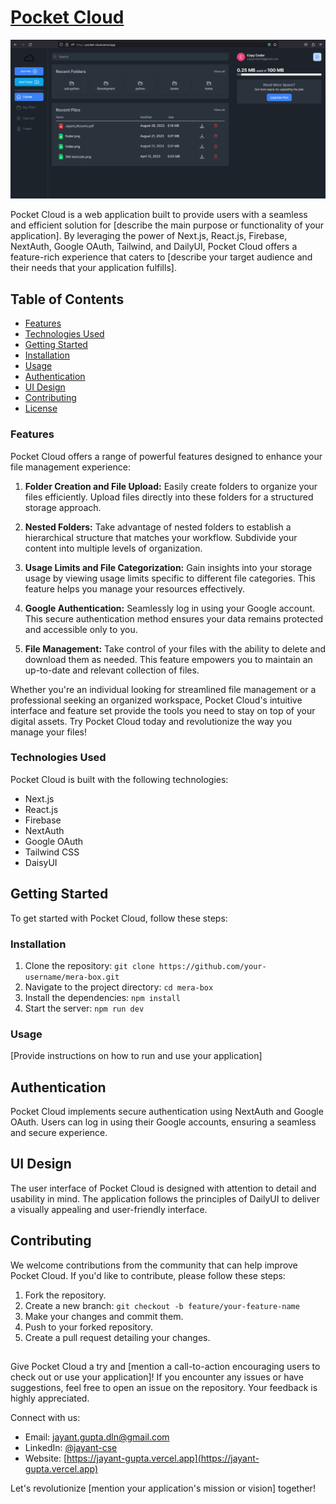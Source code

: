 # [Pocket Cloud](https://pocket-cloud.vercel.app/)


![Pocket Cloud](https://raw.githubusercontent.com/Jayant-001/Cloud-File-Manager/master/public/home%20ss.png)

Pocket Cloud is a web application built to provide users with a seamless and efficient solution for [describe the main purpose or functionality of your application]. By leveraging the power of Next.js, React.js, Firebase, NextAuth, Google OAuth, Tailwind, and DailyUI, Pocket Cloud offers a feature-rich experience that caters to [describe your target audience and their needs that your application fulfills].

## Table of Contents

- [Features](#features)
- [Technologies Used](#technologies-used)
- [Getting Started](#getting-started)
- [Installation](#installation)
- [Usage](#usage)
- [Authentication](#authentication)
- [UI Design](#ui-design)
- [Contributing](#contributing)
- [License](#license)

### Features

Pocket Cloud offers a range of powerful features designed to enhance your file management experience:

1. **Folder Creation and File Upload:** Easily create folders to organize your files efficiently. Upload files directly into these folders for a structured storage approach.

2. **Nested Folders:** Take advantage of nested folders to establish a hierarchical structure that matches your workflow. Subdivide your content into multiple levels of organization.

3. **Usage Limits and File Categorization:** Gain insights into your storage usage by viewing usage limits specific to different file categories. This feature helps you manage your resources effectively.

4. **Google Authentication:** Seamlessly log in using your Google account. This secure authentication method ensures your data remains protected and accessible only to you.

5. **File Management:** Take control of your files with the ability to delete and download them as needed. This feature empowers you to maintain an up-to-date and relevant collection of files.

Whether you're an individual looking for streamlined file management or a professional seeking an organized workspace, Pocket Cloud's intuitive interface and feature set provide the tools you need to stay on top of your digital assets. Try Pocket Cloud today and revolutionize the way you manage your files!

### Technologies Used

Pocket Cloud is built with the following technologies:

- Next.js
- React.js
- Firebase
- NextAuth
- Google OAuth
- Tailwind CSS
- DaisyUI

## Getting Started

To get started with Pocket Cloud, follow these steps:

### Installation

1. Clone the repository: `git clone https://github.com/your-username/mera-box.git`
2. Navigate to the project directory: `cd mera-box`
3. Install the dependencies: `npm install`
4. Start the server: `npm run dev`

### Usage

[Provide instructions on how to run and use your application]

## Authentication

Pocket Cloud implements secure authentication using NextAuth and Google OAuth. Users can log in using their Google accounts, ensuring a seamless and secure experience.

## UI Design

The user interface of Pocket Cloud is designed with attention to detail and usability in mind. The application follows the principles of DailyUI to deliver a visually appealing and user-friendly interface.

## Contributing

We welcome contributions from the community that can help improve Pocket Cloud. If you'd like to contribute, please follow these steps:

1. Fork the repository.
2. Create a new branch: `git checkout -b feature/your-feature-name`
3. Make your changes and commit them.
4. Push to your forked repository.
5. Create a pull request detailing your changes.

## 

Give Pocket Cloud a try and [mention a call-to-action encouraging users to check out or use your application]! If you encounter any issues or have suggestions, feel free to open an issue on the repository. Your feedback is highly appreciated.

Connect with us:
- Email: [jayant.gupta.dln@gmail.com](jayant.gupta.dln@gmail.com)
- LinkedIn: [@jayant-cse](https://www.linkedin.com/in/jayant-cse/)
- Website: [https://jayant-gupta.vercel.app](https://jayant-gupta.vercel.app)

Let's revolutionize [mention your application's mission or vision] together!
